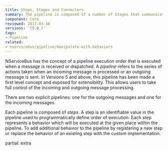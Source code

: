 ```yaml
---
title: Steps, Stages and Connectors
summary: The pipeline is composed of a number of Stages that communicate via Connectors
component: Core
reviewed: 2017-03-30
versions: '[5.0,)'
tags:
- Pipeline
related:
- nservicebus/pipeline/manipulate-with-behaviors
---
```


NServiceBus has the concept of a pipeline execution order that is executed when a message is received or dispatched. A *pipeline* refers to the series of actions taken when an incoming message is processed or an outgoing message is sent. In Versions 5 and above, this pipeline has been made a first level concept and exposed for extensibility. This allows users to take full control of the incoming and outgoing message processing.

There are two explicit pipelines: one for the outgoing messages and one for the incoming messages.

Each pipeline is composed of *steps*. A step is an identifiable value in the pipeline used to programmatically define order of execution. Each step represents a behavior which will be executed at the given place within the pipeline. To add additional behavior to the pipeline by registering a new step or replace the behavior of an existing step with the custom implementation.

partial: extra
